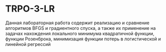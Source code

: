 # TRPO-3-LR

Данная лабораторная работа содержит реализацию и сравнение алгоритмов BFGS и градиентного спуска, а также их применение на задачах нахождения локального минимума квадратичной функции, функции Розенброка, минимизация функции потерь в логистической и линейной регрессий
